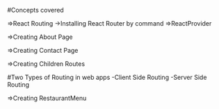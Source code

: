 #Concepts covered

=>React Routing 
  ->Installing React Router by command
=>ReactProvider

=>Creating About Page

=>Creating Contact Page

=>Creating Children Routes


#Two Types of Routing in web apps
-Client Side Routing
-Server Side Routing

=>Creating RestaurantMenu